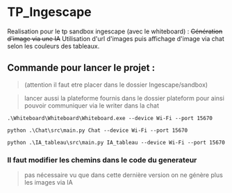 # TP_Ingescape
Realisation pour le tp sandbox ingescape (avec le whiteboard) : ~~Génération d'image via une IA~~ Utilisation d'url d'images puis affichage d'image via chat selon les couleurs des tableaux.

## Commande pour lancer le projet :
> (attention il faut etre placer dans le dossier Ingescape/sandbox)

> lancer aussi la plateforme fournis dans le dossier plateform pour ainsi pouvoir communiquer via le writer dans la chat
```
.\Whiteboard\Whiteboard\Whiteboard.exe --device Wi-Fi --port 15670
```
```
python .\Chat\src\main.py Chat --device Wi-Fi --port 15670
```
```
python .\IA_tableau\src\main.py IA_tableau --device Wi-Fi --port 15670 
```

### Il faut modifier les chemins dans le code du generateur
> pas nécessaire vu que dans cette dernière version on ne génère plus les images via IA
